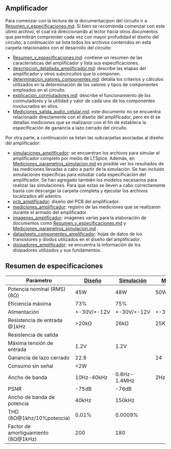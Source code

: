 ﻿## Amplificador

Para comenzar con la lectura de la documentacipon del circuito ir a [Resumen_y_especificaciones.md](Resumen_y_especificaciones.md). Si bien se recomienda comenzar con este útimo archivo, el cual irá direccionando al lector hacia otros documentos que permitirán comprender cada vez con mayor profudidad el diseño del circuito, a continuación se lista todos los archivos contenidos en esta carpeta relacionados con el desarrollo del circuito:

- [Resumen_y_especificaciones.md](Resumen_y_especificaciones.md): contiene un resumen de las características del amplificador y lista sus especificaciones. 
- [descripcion_detallada_amplificador.md](descripcion_detallada_amplificador.md): describe las etapas del amplificador y otros subcircuitos que lo componen.
- [determinacion_valores_componentes.md](determinacion_valores_componentes.md): detalla los criterios y cálculos utilizados en la determinación de los valores y tipos de componentes empleados en el circuito.
- [explicacion_conmutadores.md](explicacion_conmutadores.md): describe el funcionamiento de los conmutadores y la utilidad y valor de cada uno de los componentes involucrados en ellos.
- [Mediciones_salida_audio_celular.md](Mediciones_audio_celular.md): este documento no se encuentra relacionado directamente con el diseño del amplificador, pero en él se detallan mediciones que se realizaron con el fin de establece la especificación de ganancia a lazo cerrado del circuito.


Por otra parte, a continuación se listan las subcarpetas asociadas al diseño del amplificador:

- [simulaciones_amplificador](./simulaciones_amplificador): se encuentran los archivos para simular el amplificador completo por medio de LTSpice. Además, en [Mediciones_parametros_simulacion.md](simulaciones_amplificador/Mediciones_parametros_simulacion.md) es posible ver los resultados de las mediciones llevadas a cabo a partir de la simulación. Se han incluido simulaciones específicas para estudiar cada especificación del amplificador. Se han agregado también los modelos necesarios para realizar las simulaciones. Para que estas se lleven a cabo correctamente basta con descargar la carpeta completa y ejecutar los archivos localizados allí adentro. 
- [pcb_amplificador](./pcb_amplificador): diseño del PCB del amplificador. 
- [mediciones_amplificador](./mediciones_amplificador): registro de las mediciones que se realizaron durante el armado del amplificador
- [imagenes_amplificador](./imagenes_amplificador): imágenes varias para la elaboración de documentos como [Resumen_y_especificaciones.md](Resumen_y_especificaciones.md) y [Mediciones_parametros_simulacion.md](simulaciones_amplificador/Mediciones_parametros_simulacion.md) .
- [datasheets_componentes_amplificador](./datasheets_componentes_amplificador): hojas de datos de los transistores y diodos utilizados en el diseño del amplificador.
- [disipadores_amplificador](./disipadores_amplificador): se encuentra la información de los disipadores utilizados y sus fundamentos.


## Resumen de especificaciones


| Parámetro                  | [Diseño](Resumen_y_especificaciones.md) | [Simulación ](simulaciones_amplificador/Mediciones_parametros_simulacion.md)| [Medición](mediciones_amplificador/Mediciones_finales.md) |
|----------------------------|--------|------------|----------|
| Potencia nominal (RMS) (8Ω)|	45W   |    48W     |     50W     |
| Eficiencia máxima          |     73%   |     75%       |          |
| Alimentación               |+-30V/+-12V |  +-30V/+-12V |  +-30V/+-12V  |
| Resistencia de entrada  @1kHz   |    >20kΩ   |     26kΩ       |    25KΩ      |
| Resistencia de salida      |        	|            |          |
| Máxima tensión de entrada  |    1.2V  |      1.2V  |          |
| Ganancia de lazo cerrado   |   22.8   |            |   24  |
| Consumo sin señal          |    <2W   |            |          |
| Ancho de banda             |    10Hz-40kHz    |    0.8Hz-1.4MHz        |  2Hz-550kHz |
| PSNR			     |    -75dB    |      -76dB      |          |
| Ancho de banda de potencia |    40kHz    |    150kHz        |          |
| THD (8Ω@1khz/10%potencia)  |   0.01%   |     0.0009%       |          |
| Factor de amortiguamiento (8Ω@1kHz)  |	200	|	180	|		|

